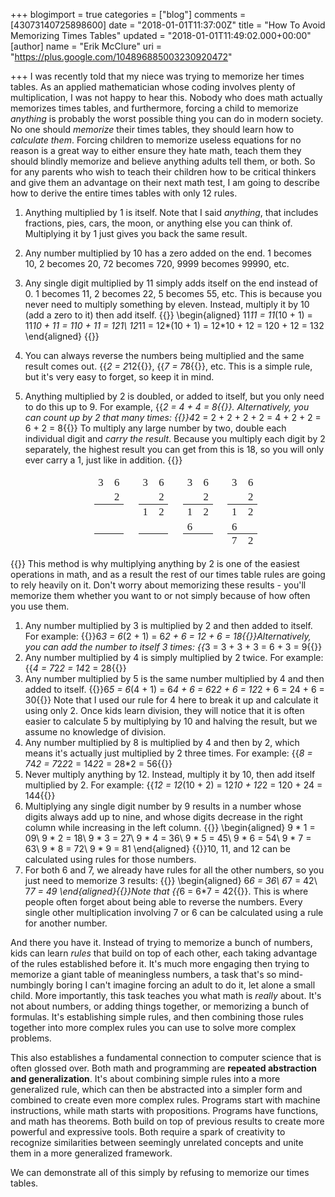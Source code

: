 +++
blogimport = true
categories = ["blog"]
comments = [43073140725898600]
date = "2018-01-01T11:37:00Z"
title = "How To Avoid Memorizing Times Tables"
updated = "2018-01-01T11:49:02.000+00:00"
[author]
name = "Erik McClure"
uri = "https://plus.google.com/104896885003230920472"

+++
I was recently told that my niece was trying to memorize her times tables. As an applied mathematician whose coding involves plenty of multiplication, I was not happy to hear this. Nobody who does math actually memorizes times tables, and furthermore, forcing a child to memorize *anything* is probably the worst possible thing you can do in modern society. No one should *memorize* their times tables, they should learn how to *calculate them*. Forcing children to memorize useless equations for no reason is a great way to either ensure they hate math, teach them they should blindly memorize and believe anything adults tell them, or both. So for any parents who wish to teach their children how to be critical thinkers and give them an advantage on their next math test, I am going to describe how to derive the entire times tables with only 12 rules.

 1. Anything multiplied by 1 is itself. Note that I said *anything*, that includes fractions, pies, cars, the moon, or anything else you can think of. Multiplying it by 1 just gives you back the same result.
 
 1. Any number multiplied by 10 has a zero added on the end. 1 becomes 10, 2 becomes 20, 72 becomes 720, 9999 becomes 99990, etc.
 
 1. Any single digit multiplied by 11 simply adds itself on the end instead of 0. 1 becomes 11, 2 becomes 22, 5 becomes 55, etc. This is because you never need to multiply something by eleven. Instead, multiply it by 10 (add a zero to it) then add itself. {{<bmath>}} \begin{aligned} 11*11 = 11*(10 + 1) = 11*10 + 11 = 110 + 11 = 121\\ 12*11 = 12*(10 + 1) = 12*10 + 12 = 120 + 12 = 132 \end{aligned} {{</bmath>}}
 1. You can always reverse the numbers being multiplied and the same result comes out. {{<math>}}12*2 = 2*12{{</math>}}, {{<math>}}8*7 = 7*8{{</math>}}, etc. This is a simple rule, but it's very easy to forget, so keep it in mind.
 
 1. Anything multiplied by 2 is doubled, or added to itself, but you only need to do this up to 9. For example, {{<math>}}4*2 = 4 + 4 = 8{{</math>}}. Alternatively, you can count up by 2 that many times: {{<bmath>}}4*2 = 2 + 2 + 2 + 2 = 4 + 2 + 2 = 6 + 2 = 8{{</bmath>}} To multiply any large number by two, double each individual digit and *carry the result*. Because you multiply each digit by 2 separately, the highest result you can get from this is 18, so you will only ever carry a 1, just like in addition. {{<html>}}<div class="MathJax" id="MathJax-Element-6-Frame" tabindex="0" data-mathml="<math xmlns=&quot;http://www.w3.org/1998/Math/MathML&quot; display=&quot;block&quot;><mtable rowspacing=&quot;4pt&quot; columnspacing=&quot;1em&quot; rowlines=&quot;none solid none solid&quot;><mtr><mtd><mn>3</mn></mtd><mtd><mn>6</mn></mtd></mtr><mtr><mtd /><mtd><mn>2</mn></mtd></mtr><mtr><mtd /><mtd /></mtr><mtr><mtd /><mtd /></mtr><mtr><mtd /><mtd /></mtr></mtable><mspace width=&quot;1em&quot; /><mtable rowspacing=&quot;4pt&quot; columnspacing=&quot;1em&quot; rowlines=&quot;none solid none solid&quot;><mtr><mtd><mn>3</mn></mtd><mtd><mn>6</mn></mtd></mtr><mtr><mtd /><mtd><mn>2</mn></mtd></mtr><mtr><mtd><mn>1</mn></mtd><mtd><mn>2</mn></mtd></mtr><mtr><mtd /><mtd /></mtr><mtr><mtd /><mtd /></mtr></mtable><mspace width=&quot;1em&quot; /><mtable rowspacing=&quot;4pt&quot; columnspacing=&quot;1em&quot; rowlines=&quot;none solid none solid&quot;><mtr><mtd><mn>3</mn></mtd><mtd><mn>6</mn></mtd></mtr><mtr><mtd /><mtd><mn>2</mn></mtd></mtr><mtr><mtd><mn>1</mn></mtd><mtd><mn>2</mn></mtd></mtr><mtr><mtd><mn>6</mn></mtd><mtd /></mtr><mtr><mtd /><mtd /></mtr></mtable><mspace width=&quot;1em&quot; /><mtable rowspacing=&quot;4pt&quot; columnspacing=&quot;1em&quot; rowlines=&quot;none solid none solid&quot;><mtr><mtd><mn>3</mn></mtd><mtd><mn>6</mn></mtd></mtr><mtr><mtd /><mtd><mn>2</mn></mtd></mtr><mtr><mtd><mn>1</mn></mtd><mtd><mn>2</mn></mtd></mtr><mtr><mtd><mn>6</mn></mtd><mtd /></mtr><mtr><mtd><mn>7</mn></mtd><mtd><mn>2</mn></mtd></mtr></mtable></math>" role="presentation" style="text-align: center; position: relative;"><nobr aria-hidden="true"><span class="math" id="MathJax-Span-104" style="width: 19.106em; display: inline-block;"><span style="display: inline-block; position: relative; width: 15.901em; height: 0px; font-size: 120%;"><span style="position: absolute; clip: rect(-1.792em 1015.71em 5.644em -999.997em); top: -2.176em; left: 0em;"><span class="mrow" id="MathJax-Span-105"><span class="mtable" id="MathJax-Span-106" style="padding-right: 0.196em; padding-left: 0.196em;"><span style="display: inline-block; position: relative; width: 2.824em; height: 0px;"><span style="position: absolute; clip: rect(3.657em 1000.45em 10.26em -999.997em); top: -7.24em; left: 0.388em;"><span style="display: inline-block; position: relative; width: 0.516em; height: 0px;"><span style="position: absolute; clip: rect(3.144em 1000.45em 4.17em -999.997em); top: -6.728em; left: 50%; margin-left: -0.253em;"><span class="mtd" id="MathJax-Span-107"><span class="mrow" id="MathJax-Span-108"><span class="mn" id="MathJax-Span-109" style="font-family: MathJax_Main;">3</span></span></span><span style="display: inline-block; width: 0px; height: 3.978em;"></span></span><span style="position: absolute; clip: rect(3.785em 1000em 4.17em -999.997em); top: -5.317em; left: 50%; margin-left: 0em;"><span class="mtd" id="MathJax-Span-113"><span class="mrow" id="MathJax-Span-114"></span></span><span style="display: inline-block; width: 0px; height: 3.978em;"></span></span><span style="position: absolute; clip: rect(3.785em 1000em 4.17em -999.997em); top: -3.907em; left: 50%; margin-left: 0em;"><span class="mtd" id="MathJax-Span-118"><span class="mrow" id="MathJax-Span-119"></span></span><span style="display: inline-block; width: 0px; height: 3.978em;"></span></span><span style="position: absolute; clip: rect(3.785em 1000em 4.17em -999.997em); top: -2.497em; left: 50%; margin-left: 0em;"><span class="mtd" id="MathJax-Span-122"><span class="mrow" id="MathJax-Span-123"></span></span><span style="display: inline-block; width: 0px; height: 3.978em;"></span></span><span style="position: absolute; clip: rect(3.785em 1000em 4.17em -999.997em); top: -1.151em; left: 50%; margin-left: 0em;"><span class="mtd" id="MathJax-Span-126"><span class="mrow" id="MathJax-Span-127"></span></span><span style="display: inline-block; width: 0px; height: 3.978em;"></span></span></span><span style="display: inline-block; width: 0px; height: 7.247em;"></span></span><span style="position: absolute; clip: rect(3.657em 1000.45em 10.26em -999.997em); top: -7.24em; left: 1.926em;"><span style="display: inline-block; position: relative; width: 0.516em; height: 0px;"><span style="position: absolute; clip: rect(3.144em 1000.45em 4.17em -999.997em); top: -6.728em; left: 50%; margin-left: -0.253em;"><span class="mtd" id="MathJax-Span-110"><span class="mrow" id="MathJax-Span-111"><span class="mn" id="MathJax-Span-112" style="font-family: MathJax_Main;">6</span></span></span><span style="display: inline-block; width: 0px; height: 3.978em;"></span></span><span style="position: absolute; clip: rect(3.144em 1000.45em 4.17em -999.997em); top: -5.317em; left: 50%; margin-left: -0.253em;"><span class="mtd" id="MathJax-Span-115"><span class="mrow" id="MathJax-Span-116"><span class="mn" id="MathJax-Span-117" style="font-family: MathJax_Main;">2</span></span></span><span style="display: inline-block; width: 0px; height: 3.978em;"></span></span><span style="position: absolute; clip: rect(3.785em 1000em 4.17em -999.997em); top: -3.907em; left: 50%; margin-left: 0em;"><span class="mtd" id="MathJax-Span-120"><span class="mrow" id="MathJax-Span-121"></span></span><span style="display: inline-block; width: 0px; height: 3.978em;"></span></span><span style="position: absolute; clip: rect(3.785em 1000em 4.17em -999.997em); top: -2.497em; left: 50%; margin-left: 0em;"><span class="mtd" id="MathJax-Span-124"><span class="mrow" id="MathJax-Span-125"></span></span><span style="display: inline-block; width: 0px; height: 3.978em;"></span></span><span style="position: absolute; clip: rect(3.785em 1000em 4.17em -999.997em); top: -1.151em; left: 50%; margin-left: 0em;"><span class="mtd" id="MathJax-Span-128"><span class="mrow" id="MathJax-Span-129"></span></span><span style="display: inline-block; width: 0px; height: 3.978em;"></span></span></span><span style="display: inline-block; width: 0px; height: 7.247em;"></span></span><span style="display: inline-block; overflow: hidden; vertical-align: 0em; border-top: 1.3px solid; width: 2.824em; height: 0px; position: absolute; top: -1.022em; left: 0em;"></span><span style="display: inline-block; overflow: hidden; vertical-align: 0em; border-top: 1.3px solid; width: 2.824em; height: 0px; position: absolute; top: 1.798em; left: 0em;"></span></span></span><span class="mspace" id="MathJax-Span-130" style="height: 0em; vertical-align: 0em; width: 1.029em; display: inline-block; overflow: hidden;"></span><span class="mtable" id="MathJax-Span-131" style="padding-right: 0.196em; padding-left: 0.196em;"><span style="display: inline-block; position: relative; width: 2.824em; height: 0px;"><span style="position: absolute; clip: rect(3.657em 1000.45em 10.26em -999.997em); top: -7.24em; left: 0.388em;"><span style="display: inline-block; position: relative; width: 0.516em; height: 0px;"><span style="position: absolute; clip: rect(3.144em 1000.45em 4.17em -999.997em); top: -6.728em; left: 50%; margin-left: -0.253em;"><span class="mtd" id="MathJax-Span-132"><span class="mrow" id="MathJax-Span-133"><span class="mn" id="MathJax-Span-134" style="font-family: MathJax_Main;">3</span></span></span><span style="display: inline-block; width: 0px; height: 3.978em;"></span></span><span style="position: absolute; clip: rect(3.785em 1000em 4.17em -999.997em); top: -5.317em; left: 50%; margin-left: 0em;"><span class="mtd" id="MathJax-Span-138"><span class="mrow" id="MathJax-Span-139"></span></span><span style="display: inline-block; width: 0px; height: 3.978em;"></span></span><span style="position: absolute; clip: rect(3.144em 1000.45em 4.17em -999.997em); top: -3.907em; left: 50%; margin-left: -0.253em;"><span class="mtd" id="MathJax-Span-143"><span class="mrow" id="MathJax-Span-144"><span class="mn" id="MathJax-Span-145" style="font-family: MathJax_Main;">1</span></span></span><span style="display: inline-block; width: 0px; height: 3.978em;"></span></span><span style="position: absolute; clip: rect(3.785em 1000em 4.17em -999.997em); top: -2.497em; left: 50%; margin-left: 0em;"><span class="mtd" id="MathJax-Span-149"><span class="mrow" id="MathJax-Span-150"></span></span><span style="display: inline-block; width: 0px; height: 3.978em;"></span></span><span style="position: absolute; clip: rect(3.785em 1000em 4.17em -999.997em); top: -1.151em; left: 50%; margin-left: 0em;"><span class="mtd" id="MathJax-Span-153"><span class="mrow" id="MathJax-Span-154"></span></span><span style="display: inline-block; width: 0px; height: 3.978em;"></span></span></span><span style="display: inline-block; width: 0px; height: 7.247em;"></span></span><span style="position: absolute; clip: rect(3.657em 1000.45em 10.26em -999.997em); top: -7.24em; left: 1.926em;"><span style="display: inline-block; position: relative; width: 0.516em; height: 0px;"><span style="position: absolute; clip: rect(3.144em 1000.45em 4.17em -999.997em); top: -6.728em; left: 50%; margin-left: -0.253em;"><span class="mtd" id="MathJax-Span-135"><span class="mrow" id="MathJax-Span-136"><span class="mn" id="MathJax-Span-137" style="font-family: MathJax_Main;">6</span></span></span><span style="display: inline-block; width: 0px; height: 3.978em;"></span></span><span style="position: absolute; clip: rect(3.144em 1000.45em 4.17em -999.997em); top: -5.317em; left: 50%; margin-left: -0.253em;"><span class="mtd" id="MathJax-Span-140"><span class="mrow" id="MathJax-Span-141"><span class="mn" id="MathJax-Span-142" style="font-family: MathJax_Main;">2</span></span></span><span style="display: inline-block; width: 0px; height: 3.978em;"></span></span><span style="position: absolute; clip: rect(3.144em 1000.45em 4.17em -999.997em); top: -3.907em; left: 50%; margin-left: -0.253em;"><span class="mtd" id="MathJax-Span-146"><span class="mrow" id="MathJax-Span-147"><span class="mn" id="MathJax-Span-148" style="font-family: MathJax_Main;">2</span></span></span><span style="display: inline-block; width: 0px; height: 3.978em;"></span></span><span style="position: absolute; clip: rect(3.785em 1000em 4.17em -999.997em); top: -2.497em; left: 50%; margin-left: 0em;"><span class="mtd" id="MathJax-Span-151"><span class="mrow" id="MathJax-Span-152"></span></span><span style="display: inline-block; width: 0px; height: 3.978em;"></span></span><span style="position: absolute; clip: rect(3.785em 1000em 4.17em -999.997em); top: -1.151em; left: 50%; margin-left: 0em;"><span class="mtd" id="MathJax-Span-155"><span class="mrow" id="MathJax-Span-156"></span></span><span style="display: inline-block; width: 0px; height: 3.978em;"></span></span></span><span style="display: inline-block; width: 0px; height: 7.247em;"></span></span><span style="display: inline-block; overflow: hidden; vertical-align: 0em; border-top: 1.3px solid; width: 2.824em; height: 0px; position: absolute; top: -1.022em; left: 0em;"></span><span style="display: inline-block; overflow: hidden; vertical-align: 0em; border-top: 1.3px solid; width: 2.824em; height: 0px; position: absolute; top: 1.798em; left: 0em;"></span></span></span><span class="mspace" id="MathJax-Span-157" style="height: 0em; vertical-align: 0em; width: 1.029em; display: inline-block; overflow: hidden;"></span><span class="mtable" id="MathJax-Span-158" style="padding-right: 0.196em; padding-left: 0.196em;"><span style="display: inline-block; position: relative; width: 2.824em; height: 0px;"><span style="position: absolute; clip: rect(3.657em 1000.45em 10.26em -999.997em); top: -7.24em; left: 0.388em;"><span style="display: inline-block; position: relative; width: 0.516em; height: 0px;"><span style="position: absolute; clip: rect(3.144em 1000.45em 4.17em -999.997em); top: -6.728em; left: 50%; margin-left: -0.253em;"><span class="mtd" id="MathJax-Span-159"><span class="mrow" id="MathJax-Span-160"><span class="mn" id="MathJax-Span-161" style="font-family: MathJax_Main;">3</span></span></span><span style="display: inline-block; width: 0px; height: 3.978em;"></span></span><span style="position: absolute; clip: rect(3.785em 1000em 4.17em -999.997em); top: -5.317em; left: 50%; margin-left: 0em;"><span class="mtd" id="MathJax-Span-165"><span class="mrow" id="MathJax-Span-166"></span></span><span style="display: inline-block; width: 0px; height: 3.978em;"></span></span><span style="position: absolute; clip: rect(3.144em 1000.45em 4.17em -999.997em); top: -3.907em; left: 50%; margin-left: -0.253em;"><span class="mtd" id="MathJax-Span-170"><span class="mrow" id="MathJax-Span-171"><span class="mn" id="MathJax-Span-172" style="font-family: MathJax_Main;">1</span></span></span><span style="display: inline-block; width: 0px; height: 3.978em;"></span></span><span style="position: absolute; clip: rect(3.144em 1000.45em 4.17em -999.997em); top: -2.497em; left: 50%; margin-left: -0.253em;"><span class="mtd" id="MathJax-Span-176"><span class="mrow" id="MathJax-Span-177"><span class="mn" id="MathJax-Span-178" style="font-family: MathJax_Main;">6</span></span></span><span style="display: inline-block; width: 0px; height: 3.978em;"></span></span><span style="position: absolute; clip: rect(3.785em 1000em 4.17em -999.997em); top: -1.151em; left: 50%; margin-left: 0em;"><span class="mtd" id="MathJax-Span-181"><span class="mrow" id="MathJax-Span-182"></span></span><span style="display: inline-block; width: 0px; height: 3.978em;"></span></span></span><span style="display: inline-block; width: 0px; height: 7.247em;"></span></span><span style="position: absolute; clip: rect(3.657em 1000.45em 10.26em -999.997em); top: -7.24em; left: 1.926em;"><span style="display: inline-block; position: relative; width: 0.516em; height: 0px;"><span style="position: absolute; clip: rect(3.144em 1000.45em 4.17em -999.997em); top: -6.728em; left: 50%; margin-left: -0.253em;"><span class="mtd" id="MathJax-Span-162"><span class="mrow" id="MathJax-Span-163"><span class="mn" id="MathJax-Span-164" style="font-family: MathJax_Main;">6</span></span></span><span style="display: inline-block; width: 0px; height: 3.978em;"></span></span><span style="position: absolute; clip: rect(3.144em 1000.45em 4.17em -999.997em); top: -5.317em; left: 50%; margin-left: -0.253em;"><span class="mtd" id="MathJax-Span-167"><span class="mrow" id="MathJax-Span-168"><span class="mn" id="MathJax-Span-169" style="font-family: MathJax_Main;">2</span></span></span><span style="display: inline-block; width: 0px; height: 3.978em;"></span></span><span style="position: absolute; clip: rect(3.144em 1000.45em 4.17em -999.997em); top: -3.907em; left: 50%; margin-left: -0.253em;"><span class="mtd" id="MathJax-Span-173"><span class="mrow" id="MathJax-Span-174"><span class="mn" id="MathJax-Span-175" style="font-family: MathJax_Main;">2</span></span></span><span style="display: inline-block; width: 0px; height: 3.978em;"></span></span><span style="position: absolute; clip: rect(3.785em 1000em 4.17em -999.997em); top: -2.497em; left: 50%; margin-left: 0em;"><span class="mtd" id="MathJax-Span-179"><span class="mrow" id="MathJax-Span-180"></span></span><span style="display: inline-block; width: 0px; height: 3.978em;"></span></span><span style="position: absolute; clip: rect(3.785em 1000em 4.17em -999.997em); top: -1.151em; left: 50%; margin-left: 0em;"><span class="mtd" id="MathJax-Span-183"><span class="mrow" id="MathJax-Span-184"></span></span><span style="display: inline-block; width: 0px; height: 3.978em;"></span></span></span><span style="display: inline-block; width: 0px; height: 7.247em;"></span></span><span style="display: inline-block; overflow: hidden; vertical-align: 0em; border-top: 1.3px solid; width: 2.824em; height: 0px; position: absolute; top: -1.022em; left: 0em;"></span><span style="display: inline-block; overflow: hidden; vertical-align: 0em; border-top: 1.3px solid; width: 2.824em; height: 0px; position: absolute; top: 1.798em; left: 0em;"></span></span></span><span class="mspace" id="MathJax-Span-185" style="height: 0em; vertical-align: 0em; width: 1.029em; display: inline-block; overflow: hidden;"></span><span class="mtable" id="MathJax-Span-186" style="padding-right: 0.196em; padding-left: 0.196em;"><span style="display: inline-block; position: relative; width: 2.824em; height: 0px;"><span style="position: absolute; clip: rect(3.721em 1000.52em 10.388em -999.997em); top: -7.304em; left: 0.388em;"><span style="display: inline-block; position: relative; width: 0.516em; height: 0px;"><span style="position: absolute; clip: rect(3.144em 1000.45em 4.17em -999.997em); top: -6.728em; left: 50%; margin-left: -0.253em;"><span class="mtd" id="MathJax-Span-187"><span class="mrow" id="MathJax-Span-188"><span class="mn" id="MathJax-Span-189" style="font-family: MathJax_Main;">3</span></span></span><span style="display: inline-block; width: 0px; height: 3.978em;"></span></span><span style="position: absolute; clip: rect(3.785em 1000em 4.17em -999.997em); top: -5.317em; left: 50%; margin-left: 0em;"><span class="mtd" id="MathJax-Span-193"><span class="mrow" id="MathJax-Span-194"></span></span><span style="display: inline-block; width: 0px; height: 3.978em;"></span></span><span style="position: absolute; clip: rect(3.144em 1000.45em 4.17em -999.997em); top: -3.907em; left: 50%; margin-left: -0.253em;"><span class="mtd" id="MathJax-Span-198"><span class="mrow" id="MathJax-Span-199"><span class="mn" id="MathJax-Span-200" style="font-family: MathJax_Main;">1</span></span></span><span style="display: inline-block; width: 0px; height: 3.978em;"></span></span><span style="position: absolute; clip: rect(3.144em 1000.45em 4.17em -999.997em); top: -2.497em; left: 50%; margin-left: -0.253em;"><span class="mtd" id="MathJax-Span-204"><span class="mrow" id="MathJax-Span-205"><span class="mn" id="MathJax-Span-206" style="font-family: MathJax_Main;">6</span></span></span><span style="display: inline-block; width: 0px; height: 3.978em;"></span></span><span style="position: absolute; clip: rect(3.08em 1000.52em 4.17em -999.997em); top: -1.151em; left: 50%; margin-left: -0.253em;"><span class="mtd" id="MathJax-Span-209"><span class="mrow" id="MathJax-Span-210"><span class="mn" id="MathJax-Span-211" style="font-family: MathJax_Main;">7</span></span></span><span style="display: inline-block; width: 0px; height: 3.978em;"></span></span></span><span style="display: inline-block; width: 0px; height: 7.311em;"></span></span><span style="position: absolute; clip: rect(3.657em 1000.45em 10.26em -999.997em); top: -7.24em; left: 1.926em;"><span style="display: inline-block; position: relative; width: 0.516em; height: 0px;"><span style="position: absolute; clip: rect(3.144em 1000.45em 4.17em -999.997em); top: -6.728em; left: 50%; margin-left: -0.253em;"><span class="mtd" id="MathJax-Span-190"><span class="mrow" id="MathJax-Span-191"><span class="mn" id="MathJax-Span-192" style="font-family: MathJax_Main;">6</span></span></span><span style="display: inline-block; width: 0px; height: 3.978em;"></span></span><span style="position: absolute; clip: rect(3.144em 1000.45em 4.17em -999.997em); top: -5.317em; left: 50%; margin-left: -0.253em;"><span class="mtd" id="MathJax-Span-195"><span class="mrow" id="MathJax-Span-196"><span class="mn" id="MathJax-Span-197" style="font-family: MathJax_Main;">2</span></span></span><span style="display: inline-block; width: 0px; height: 3.978em;"></span></span><span style="position: absolute; clip: rect(3.144em 1000.45em 4.17em -999.997em); top: -3.907em; left: 50%; margin-left: -0.253em;"><span class="mtd" id="MathJax-Span-201"><span class="mrow" id="MathJax-Span-202"><span class="mn" id="MathJax-Span-203" style="font-family: MathJax_Main;">2</span></span></span><span style="display: inline-block; width: 0px; height: 3.978em;"></span></span><span style="position: absolute; clip: rect(3.785em 1000em 4.17em -999.997em); top: -2.497em; left: 50%; margin-left: 0em;"><span class="mtd" id="MathJax-Span-207"><span class="mrow" id="MathJax-Span-208"></span></span><span style="display: inline-block; width: 0px; height: 3.978em;"></span></span><span style="position: absolute; clip: rect(3.144em 1000.45em 4.17em -999.997em); top: -1.151em; left: 50%; margin-left: -0.253em;"><span class="mtd" id="MathJax-Span-212"><span class="mrow" id="MathJax-Span-213"><span class="mn" id="MathJax-Span-214" style="font-family: MathJax_Main;">2</span></span></span><span style="display: inline-block; width: 0px; height: 3.978em;"></span></span></span><span style="display: inline-block; width: 0px; height: 7.247em;"></span></span><span style="display: inline-block; overflow: hidden; vertical-align: 0em; border-top: 1.3px solid; width: 2.824em; height: 0px; position: absolute; top: -1.022em; left: 0em;"></span><span style="display: inline-block; overflow: hidden; vertical-align: 0em; border-top: 1.3px solid; width: 2.824em; height: 0px; position: absolute; top: 1.798em; left: 0em;"></span></span></span></span><span style="display: inline-block; width: 0px; height: 2.183em;"></span></span></span><span style="display: inline-block; overflow: hidden; vertical-align: -3.996em; border-left: 0px solid; width: 0px; height: 8.619em;"></span></span></nobr><span class="MJX_Assistive_MathML MJX_Assistive_MathML_Block" role="presentation"></span></div>
 
 <!--\begin{aligned} \begin{matrix} 3 & 6\\ & 2\\ \hline & \\ & \\ \hline &  \end{matrix}\quad \begin{matrix} 3 & 6\\ & 2\\ \hline 1 & 2\\ & \\ \hline &  \end{matrix}\quad \begin{matrix} 3 & 6\\ & 2\\ \hline 1 & 2\\ 6 & \\ \hline &  \end{matrix}\quad \begin{matrix} 3 & 6\\ & 2\\ \hline 1 & 2\\ 6 & \\ \hline 7 & 2 \end{matrix} \end{aligned}-->{{</html>}} This method is why multiplying anything by 2 is one of the easiest operations in math, and as a result the rest of our times table rules are going to rely heavily on it. Don't worry about memorizing these results - you'll memorize them whether you want to or not simply because of how often you use them.
 1. Any number multiplied by 3 is multiplied by 2 and then added to itself. For example: {{<bmath>}}6*3 = 6*(2 + 1) = 6*2 + 6 = 12 + 6 = 18{{</bmath>}}Alternatively, you can add the number to itself 3 times: {{<math>}}3*3 = 3 + 3 + 3 = 6 + 3 = 9{{</math>}}
 1. Any number multiplied by 4 is simply multiplied by 2 twice. For example: {{<math>}}7*4 = 7*2*2 = 14*2 = 28{{</math>}}
 1. Any number multiplied by 5 is the same number multiplied by 4 and then added to itself. {{<bmath>}}6*5 = 6*(4 + 1) = 6*4 + 6 = 6*2*2 + 6 = 12*2 + 6 = 24 + 6 = 30{{</bmath>}} Note that I used our rule for 4 here to break it up and calculate it using only 2. Once kids learn division, they will notice that it is often easier to calculate 5 by multiplying by 10 and halving the result, but we assume no knowledge of division.
 1. Any number multiplied by 8 is multiplied by 4 and then by 2, which means it's actually just multiplied by 2 three times. For example: {{<math>}}7*8 = 7*4*2 = 7*2*2*2 = 14*2*2 = 28*2 = 56{{</math>}}
 1. Never multiply anything by 12. Instead, multiply it by 10, then add itself multiplied by 2. For example: {{<math>}}12*12 = 12*(10 + 2) = 12*10 + 12*2 = 120 + 24 = 144{{</math>}}
 1. Multiplying any single digit number by 9 results in a number whose digits always add up to nine, and whose digits decrease in the right column while increasing in the left column. {{<bmath>}} \begin{aligned} 9 * 1 = 09\\ 9 * 2 = 18\\ 9 * 3 = 27\\ 9 * 4 = 36\\ 9 * 5 = 45\\ 9 * 6 = 54\\ 9 * 7 = 63\\ 9 * 8 = 72\\ 9 * 9 = 81 \end{aligned} {{</bmath>}}10, 11, and 12 can be calculated using rules for those numbers.
 1. For both 6 and 7, we already have rules for all the other numbers, so you just need to memorize 3 results: {{<bmath>}} \begin{aligned} 6*6 = 36\\ 6*7 = 42\\ 7*7 = 49 \end{aligned}{{</bmath>}}Note that {{<math>}}7*6 = 6*7 = 42{{</math>}}. This is where people often forget about being able to reverse the numbers. Every single other multiplication involving 7 or 6 can be calculated using a rule for another number.
 
And there you have it. Instead of trying to memorize a bunch of numbers, kids can learn *rules* that build on top of each other, each taking advantage of the rules established before it. It's much more engaging then trying to memorize a giant table of meaningless numbers, a task that's so mind-numbingly boring I can't imagine forcing an adult to do it, let alone a small child. More importantly, this task teaches you what math is *really* about. It's not about numbers, or adding things together, or memorizing a bunch of formulas. It's establishing simple rules, and then combining those rules together into more complex rules you can use to solve more complex problems.  

This also establishes a fundamental connection to computer science that is often glossed over. Both math and programming are **repeated abstraction and generalization**. It's about combining simple rules into a more generalized rule, which can then be abstracted into a simpler form and combined to create even more complex rules. Programs start with machine instructions, while math starts with propositions. Programs have functions, and math has theorems. Both build on top of previous results to create more powerful and expressive tools. Both require a spark of creativity to recognize similarities between seemingly unrelated concepts and unite them in a more generalized framework.  

We can demonstrate all of this simply by refusing to memorize our times tables.
